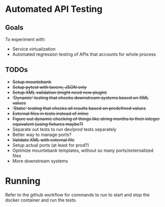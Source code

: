 # Automated API Testing

## Goals ##
To experiment with:
- Service virtualization
- Automated regression testing of APIs that accounts for whole process

## TODOs ##
- ~~Setup mountebank~~
- ~~Setup pytest with tavern, JSON only~~
- ~~Setup XML validation (might need new plugin)~~
- ~~'Dynamic' testing that checks downstream systems based on XML values~~
- ~~'Static' testing that checks all results based on predefined values~~
- ~~External files in tests instead of inline~~
- ~~Figure out dynamic checking of things like string months to their integer equivalent (using fixtures maybe?)~~
- Separate out tests to run dev/prod tests separately
- Better way to manage ports?
- ~~Validate XML with external file~~
- Setup actual ports (at least for prod?)
- Optimize mountebank templates, without so many ports/externalized files
- More downstream systems

# Running

Refer to the github workflow for commands to run to start and stop the docker container and run the tests.